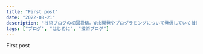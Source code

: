 ```yaml
---
title: "First post"
date: "2022-08-21"
description: "技術ブログの初回投稿。Web開発やプログラミングについて発信していく技術ブログの開始を宣言"
tags: ["ブログ", "はじめに", "技術ブログ"]
---
```


First post
